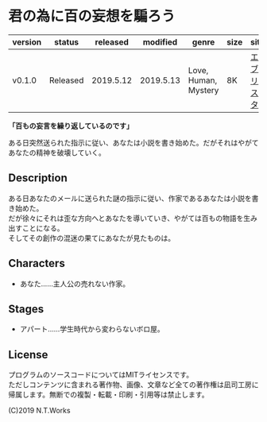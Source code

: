 # 君の為に百の妄想を騙ろう

| version | status | released | modified | genre | size | site | contest |
| --- | --- | --- | --- | --- | --- | --- | --- |
| v0.1.0 | Released | 2019.5.12 | 2019.5.13 | Love, Human, Mystery | 8K | [エブリスタ](https://estar.jp/novels/25479897) | [妄想コンテスト「100」](https://estar.jp/_ofcl_evt_outline?e=159345) |

**「百もの妄言を繰り返しているのです」**

ある日突然送られた指示に従い、あなたは小説を書き始めた。だがそれはやがてあなたの精神を破壊していく。

## Description

ある日あなたのメールに送られた謎の指示に従い、作家であるあなたは小説を書き始めた。  
だが徐々にそれは歪な方向へとあなたを導いていき、やがては百もの物語を生み出すことになる。  
そしてその創作の混迷の果てにあなたが見たものは。

## Characters

- あなた……主人公の売れない作家。

## Stages

- アパート……学生時代から変わらないボロ屋。

## License

プログラムのソースコードについてはMITライセンスです。  
ただしコンテンツに含まれる著作物、画像、文章など全ての著作権は凪司工房に帰属します。無断での複製・転載・印刷・引用等は禁止します。

(C)2019 N.T.Works

